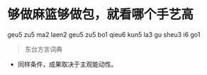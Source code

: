 # 够做麻篮够做包，就看哪个手艺高
geu5 zu5 ma2 laen2 geu5 zu5 bo1 qieu6 kun5 la3 gu sheu3 i6 go1
> 东台方言词典
- 同样条件，成果取决于主观能动性。
